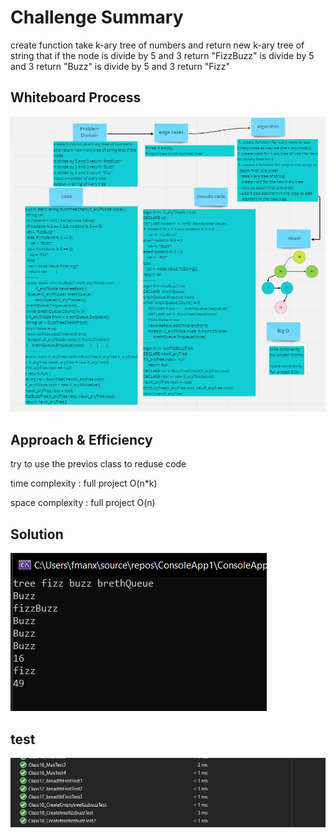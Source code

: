 # Challenge Summary
create function take k-ary tree of numbers and return new k-ary tree of string that if the node
is divide by 5 and 3 return "FizzBuzz"
is divide by 5 and 3 return "Buzz"
is divide by 5 and 3 return "Fizz"
## Whiteboard Process
![img](../image/class18/class_18.PNG)
## Approach & Efficiency
try to use the previos class to reduse code 

time complexity : full project O(n*k)

space complexity : full project O(n)
## Solution

![img](../image/class18/run.PNG)

## test 

![img](../image/class18/test_18.PNG)